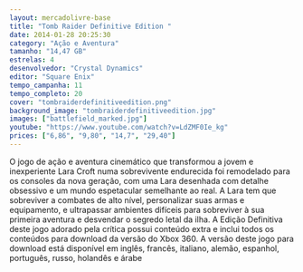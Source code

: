 ```yaml
---
layout: mercadolivre-base
title: "Tomb Raider Definitive Edition "
date: 2014-01-28 20:25:30
category: "Ação e Aventura"
tamanho: "14,47 GB"
estrelas: 4
desenvolvedor: "Crystal Dynamics"
editor: "Square Enix"
tempo_campanha: 11
tempo_completo: 20
cover: "tombraiderdefinitiveedition.png"
background_image: "tombraiderdefinitiveedition.jpg"
images: ["battlefield_marked.jpg"]
youtube: "https://www.youtube.com/watch?v=LdZMF0Ie_kg"
prices: ["6,86", "9,80", "14,7", "29,40"]
---
```


O jogo de ação e aventura cinemático que transformou a jovem e inexperiente Lara Croft numa sobrevivente endurecida foi remodelado para os consoles da nova geração, com uma Lara desenhada com detalhe obsessivo e um mundo espetacular semelhante ao real. A Lara tem que sobreviver a combates de alto nível, personalizar suas armas e equipamento, e ultrapassar ambientes difíceis para sobreviver à sua primeira aventura e desvendar o segredo letal da ilha. A Edição Definitiva deste jogo adorado pela crítica possui conteúdo extra e inclui todos os conteúdos para download da versão do Xbox 360. A versão deste jogo para download está disponível em inglês, francês, italiano, alemão, espanhol, português, russo, holandês e árabe

